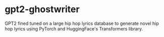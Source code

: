 # gpt2-ghostwriter
GPT2 fined tuned on a large hip hop lyrics database to generate novel hip hop lyrics using PyTorch and HuggingFace's Transformers library.
